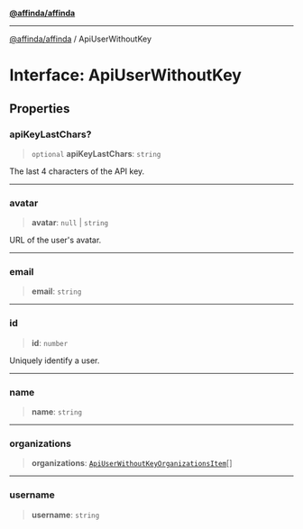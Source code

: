 [**@affinda/affinda**](../README.md)

***

[@affinda/affinda](../globals.md) / ApiUserWithoutKey

# Interface: ApiUserWithoutKey

## Properties

### apiKeyLastChars?

> `optional` **apiKeyLastChars**: `string`

The last 4 characters of the API key.

***

### avatar

> **avatar**: `null` \| `string`

URL of the user's avatar.

***

### email

> **email**: `string`

***

### id

> **id**: `number`

Uniquely identify a user.

***

### name

> **name**: `string`

***

### organizations

> **organizations**: [`ApiUserWithoutKeyOrganizationsItem`](ApiUserWithoutKeyOrganizationsItem.md)[]

***

### username

> **username**: `string`
